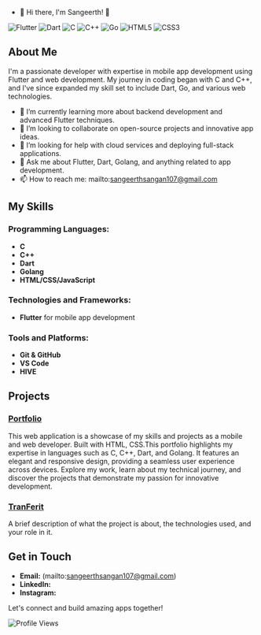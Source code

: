 - 👋 Hi there, I'm Sangeerth! 👋

![Flutter](https://img.shields.io/badge/Flutter-02569B?style=for-the-badge&logo=flutter&logoColor=white)
![Dart](https://img.shields.io/badge/Dart-0175C2?style=for-the-badge&logo=dart&logoColor=white)
![C](https://img.shields.io/badge/C-00599C?style=for-the-badge&logo=c&logoColor=white)
![C++](https://img.shields.io/badge/C++-00599C?style=for-the-badge&logo=c%2B%2B&logoColor=white)
![Go](https://img.shields.io/badge/Go-00ADD8?style=for-the-badge&logo=go&logoColor=white)
![HTML5](https://img.shields.io/badge/HTML5-E34F26?style=for-the-badge&logo=html5&logoColor=white)
![CSS3](https://img.shields.io/badge/CSS3-1572B6?style=for-the-badge&logo=css3&logoColor=white)

## About Me

I'm a passionate developer with expertise in mobile app development using Flutter and web development. My journey in coding began with C and C++, and I've since expanded my skill set to include Dart, Go, and various web technologies. 

- 🌱 I’m currently learning more about backend development and advanced Flutter techniques.
- 👯 I’m looking to collaborate on open-source projects and innovative app ideas.
- 🤔 I’m looking for help with cloud services and deploying full-stack applications.
- 💬 Ask me about Flutter, Dart, Golang, and anything related to app development.
- 📫 How to reach me: mailto:sangeerthsangan107@gmail.com

## My Skills

### Programming Languages:
- **C**
- **C++**
- **Dart**
- **Golang**
- **HTML/CSS/JavaScript**

### Technologies and Frameworks:
- **Flutter** for mobile app development

### Tools and Platforms:
- **Git & GitHub**
- **VS Code**
- **HIVE**
## Projects

### [Portfolio](https://github.com/yourusername/project1)
This web application is a showcase of my skills and projects as a mobile and web developer. Built with HTML, CSS.This portfolio highlights my expertise in languages such as C, C++, Dart, and Golang. It features an elegant and responsive design, providing a seamless user experience across devices. Explore my work, learn about my technical journey, and discover the projects that demonstrate my passion for innovative development.

### [TranFerit](https://github.com/yourusername/project2)
A brief description of what the project is about, the technologies used, and your role in it.

## Get in Touch

- **Email:** (mailto:sangeerthsangan107@gmail.com)
- **LinkedIn:** 
- **Instagram:** 

Let's connect and build amazing apps together!

![Profile Views](https://komarev.com/ghpvc/?username=yourusername&color=green)

